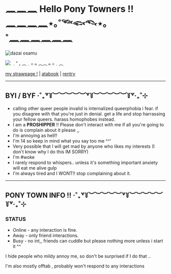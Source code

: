# 𓈖𓈖𓈖 Hello Pony Towners !! 𓈖𓈖𓈖𓈖⋆｡˚𓆝𓆟𓆞⋆｡˚𓈖𓈖𓈖𓈖𓈖𓈖
![dazai osamu](https://i.pinimg.com/736x/77/73/da/7773da846d1b22ba424501a32849630f.jpg)

![](https://komarev.com/ghpvc/?username=yaoiangeI&color=aee4ee&style=for-the-badge) ﹒˚ ₊ ︵﹒⊹ ๑ ︵︵ ๑ ⊹﹒︵

[my strawpage !](https://forbiddenyaoi.straw.page)  |  [atabook](https://yaoiangel.atabook.org) | [rentry](https://rentry.co/mizuzai)
***
## BYI / BYF ‧˚₊꒷꒦︶︶︶︶︶꒷꒦︶︶︶︶︶꒦꒷‧₊˚⊹
- calling other queer people invalid is internalized queerphobia i fear. if you disagree with that you're just in denial. get a life and stop harrassing your fellow queers. harass homophobes instead.
- I am a **PROSHIPPER** !! Please don't interact with me if all you're going to do is complain about it please ,,
- I'm annoying as hell!! 
- I'm 14 so keep in mind what you say too me ^^'
- Very possible that I will get mad by anyone who likes my interests (I don't know why I do this IM SORRY)
- I'm #woke
- I rarely respond to whispers.. unless it's something important anxiety will eat me alive gulp
- I'm always tired and I WONT!! stop complaining about it.
***
## PONY TOWN INFO !! ‧˚₊꒷꒦︶︶︶︶︶꒷꒦︶︶︶︶︶꒦꒷‧₊˚⊹
### STATUS
- Online - any interaction is fine.
- Away - only friend interactions.
- Busy - no int,, friends can cuddle but please nothing more unless i start it ^^
  
I hide people who mildy annoy me, so don't be surprised if I do that ..

I'm also mostly offtab , probably won't respond to any interactions
